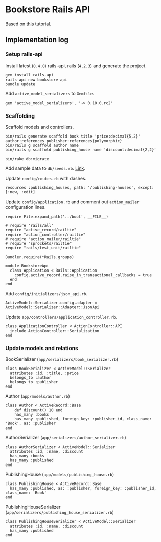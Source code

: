 # Bookstore Rails API

Based on [this](http://emberigniter.com/modern-bridge-ember-and-rails-5-with-json-api/) tutorial.

## Implementation log

### Setup rails-api

Install latest (`0.4.0`) rails-api, rails (`4.2.3`) and generate the project.

	gem install rails-api
	rails-api new bookstore-api
	bundle update

Add `active_model_serializers` to `Gemfile`.

	gem 'active_model_serializers', '~> 0.10.0.rc2'

### Scaffolding

Scaffold models and controllers.

	bin/rails generate scaffold book title 'price:decimal{5,2}' author:references publisher:references{polymorphic}
	bin/rails g scaffold author name
	bin/rails g scaffold publishing_house name 'discount:decimal{2,2}'

	bin/rake db:migrate

Add sample data to `db/seeds.rb`. [Link](https://github.com/szines/bookstore-api/blob/master/db/seeds.rb).

Update `config/routes.rb` with dashes.

    resources :publishing_houses, path: '/publishing-houses', except: [:new, :edit]

Update `config/application.rb` and comment out `action_mailer` configuration lines.

	require File.expand_path('../boot', __FILE__)

	# require 'rails/all'
	require "active_record/railtie"
	require "action_controller/railtie"
	# require "action_mailer/railtie"
	# require "sprockets/railtie"
	require "rails/test_unit/railtie"

	Bundler.require(*Rails.groups)

	module BookstoreApi
	  class Application < Rails::Application
	    config.active_record.raise_in_transactional_callbacks = true
	  end
	end

Add `config/initializers/json_api.rb`.

	ActiveModel::Serializer.config.adapter = ActiveModel::Serializer::Adapter::JsonApi

Update `app/controllers/application_controller.rb`.

    class ApplicationController < ActionController::API
      include ActionController::Serialization
    end

### Update models and relations

BookSerializer (`app/serializers/book_serializer.rb`)

    class BookSerializer < ActiveModel::Serializer
      attributes :id, :title, :price
      belongs_to :author
      belongs_to :publisher
    end

Author (`app/models/author.rb`)

    class Author < ActiveRecord::Base
        def discount() 10 end
        has_many :books
        has_many :published, foreign_key: :publisher_id, class_name: 'Book', as: :publisher
    end

AuthorSerializer (`app/serializers/author_serializer.rb`)

    class AuthorSerializer < ActiveModel::Serializer
      attributes :id, :name, :discount
      has_many :books
      has_many :published
    end

PublishingHouse (`app/models/publishing_house.rb`)

    class PublishingHouse < ActiveRecord::Base
      has_many :published, as: :publisher, foreign_key: :publisher_id, class_name: 'Book'
    end

PublishingHouseSerializer (`app/serializers/publishing_house_serializer.rb`)

    class PublishingHouseSerializer < ActiveModel::Serializer
      attributes :id, :name, :discount
      has_many :published
    end
